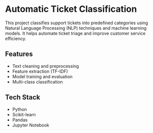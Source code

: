 # Automatic Ticket Classification

This project classifies support tickets into predefined categories using Natural Language Processing (NLP) techniques and machine learning models. It helps automate ticket triage and improve customer service efficiency.

## Features
- Text cleaning and preprocessing
- Feature extraction (TF-IDF)
- Model training and evaluation
- Multi-class classification

## Tech Stack
- Python
- Scikit-learn
- Pandas
- Jupyter Notebook

